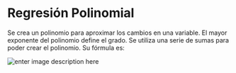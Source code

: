 # Regresión Polinomial
 
Se crea un polinomio para aproximar los cambios en una variable. El mayor exponente del polinomio define el grado. Se utiliza una serie de sumas para poder crear el polinomio. Su fórmula es:

![enter image description here](https://manueliio17.files.wordpress.com/2014/04/11.png)

<!--stackedit_data:
eyJoaXN0b3J5IjpbODQxNjI1NTI3XX0=
-->